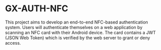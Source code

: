 # GX-AUTH-NFC
This project aims to develop an end-to-end NFC-based authentication system. Users will authenticate themselves on a web application by scanning an NFC card with their Android device. The card contains a JWT (JSON Web Token) which is verified by the web server to grant or deny access.
